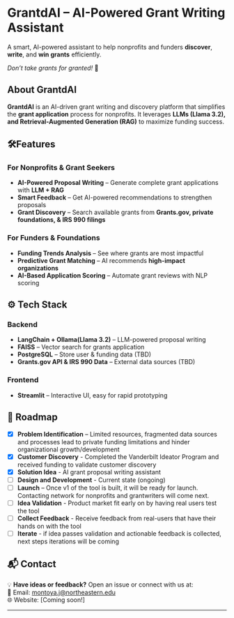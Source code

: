 # **GrantdAI – AI-Powered Grant Writing Assistant**

A smart, AI-powered assistant to help nonprofits and funders **discover**, **write**, and **win grants** efficiently.

*Don’t take grants for granted!* 🚀

## **About GrantdAI**
**GrantdAI** is an AI-driven grant writing and discovery platform that simplifies the **grant application** process for nonprofits. It leverages **LLMs (Llama 3.2), and Retrieval-Augmented Generation (RAG)** to maximize funding success.

## **🛠️Features**
### **For Nonprofits & Grant Seekers** 
- **AI-Powered Proposal Writing** – Generate complete grant applications with **LLM + RAG**     
- **Smart Feedback** – Get AI-powered recommendations to strengthen proposals  
- **Grant Discovery** – Search available grants from **Grants.gov, private foundations, & IRS 990 filings**
  
### **For Funders & Foundations**
- **Funding Trends Analysis** – See where grants are most impactful  
- **Predictive Grant Matching** – AI recommends **high-impact organizations**  
- **AI-Based Application Scoring** – Automate grant reviews with NLP scoring  

## **⚙️ Tech Stack**
### **Backend**  
- **LangChain + Ollama(Llama 3.2)** – LLM-powered proposal writing  
- **FAISS** – Vector search for grants application  
- **PostgreSQL** – Store user & funding data (TBD)
- **Grants.gov API & IRS 990 Data** – External data sources  (TBD)

### **Frontend**
- **Streamlit** – Interactive UI, easy for rapid prototyping

## **📌 Roadmap**
- [X] **Problem Identification** – Limited resources, fragmented data sources and processes lead to private funding limitations and hinder organizational growth/development
- [X] **Customer Discovery** - Completed the Vanderbilt Ideator Program and received funding to validate customer discovery
- [X] **Solution Idea** - AI grant proposal writing  assistant 
- [ ] **Design and Development** - Current state (ongoing)
- [ ] **Launch** – Once v1 of the tool is built, it will be ready for launch. Contacting network for nonprofits and grantwriters will come next.
- [ ] **Idea Validation** - Product market fit early on by having real users test the tool
- [ ] **Collect Feedback** - Receive feedback from real-users that have their hands on with the tool
- [ ] **Iterate** - if idea passes validation and actionable feedback is collected, next steps iterations will be coming 

## **📬 Contact**
💡 **Have ideas or feedback?** Open an issue or connect with us at:  
📧 Email: montoya.j@northeastern.edu    
🌐 Website: [Coming soon!]  

---
